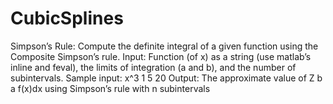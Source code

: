 # CubicSplines


Simpson’s Rule: Compute the definite integral of a given function using
the Composite Simpson’s rule.
Input: Function (of x) as a string (use matlab’s inline and feval), the
limits of integration (a and b), and the number of subintervals. Sample
input:
x^3
1
5
20
Output: The approximate value of
Z b
a
f(x)dx
using Simpson’s rule with n subintervals
